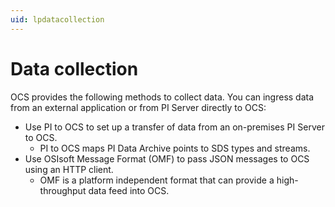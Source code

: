 ```yaml
---
uid: lpdatacollection
---
```


# Data collection

OCS provides the following methods to collect data. You can ingress data from an external application or from PI Server directly to OCS:

* Use PI to OCS to set up a transfer of data from an on-premises PI Server to OCS. 
   * PI to OCS maps PI Data Archive points to SDS types and streams.
* Use OSIsoft Message Format (OMF) to pass JSON messages to OCS using an HTTP client. 
   * OMF is a platform independent format that can provide a high-throughput data feed into OCS. 
